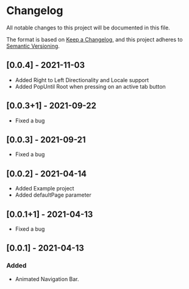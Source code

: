 # Changelog

All notable changes to this project will be documented in this file.

The format is based on [Keep a Changelog](https://keepachangelog.com/en/1.0.0/),
and this project adheres to [Semantic Versioning](https://semver.org/spec/v2.0.0.html).

## [0.0.4] - 2021-11-03
- Added Right to Left Directionality and Locale support
- Added PopUntil Root when pressing on an active tab button

## [0.0.3+1] - 2021-09-22
- Fixed a bug

## [0.0.3] - 2021-09-21
- Fixed a bug

## [0.0.2] - 2021-04-14

- Added Example project
- Added defaultPage parameter

## [0.0.1+1] - 2021-04-13

- Fixed a bug

## [0.0.1] - 2021-04-13

### Added

- Animated Navigation Bar.
